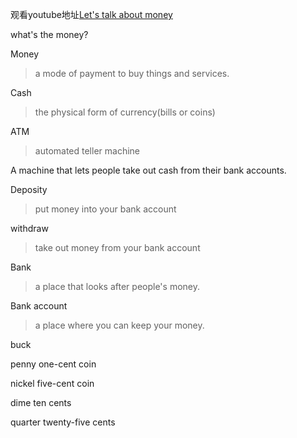 观看youtube地址[Let's talk about money](https://www.youtube.com/watch?v=YzIbLxApGpc&t=19s&ab_channel=AriannitalaGringa)

what's the money?

Money

> a mode of payment to buy things and services.

Cash

> the physical form of currency(bills or coins)

ATM

> automated teller machine

A machine that lets people take out cash from their bank accounts.

Deposity

> put money into your bank account

withdraw

> take   out money from your bank account

Bank

> a place that looks after people's money.

Bank account

> a place where you can keep your money.

buck

penny  one-cent coin

nickel   five-cent coin

dime    ten cents

quarter  twenty-five cents

